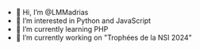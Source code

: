 - 👋 Hi, I’m @LMMadrias
- 👀 I’m interested in Python and JavaScript
- 🌱 I’m currently learning PHP
- 💞️ I’m currently working on "Trophées de la NSI 2024"

<!---
LMMadrias/LMMadrias is a ✨ special ✨ repository because its `README.md` (this file) appears on your GitHub profile.
You can click the Preview link to take a look at your changes.
--->
